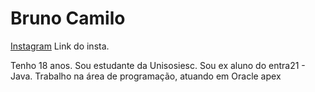 <h1> Bruno Camilo </h1>
<a href = 'https://www.instagram.com/bruno_camilo2004/'> Instagram</a> Link do insta.

Tenho 18 anos.
Sou estudante da Unisosiesc.
Sou ex aluno do entra21 - Java.
Trabalho na área de programação, atuando em Oracle apex

